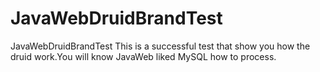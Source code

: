 # JavaWebDruidBrandTest
JavaWebDruidBrandTest This is a successful test that show you how the druid work.You will know JavaWeb liked MySQL how to process.
